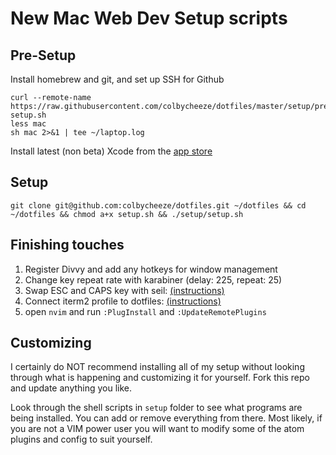 # New Mac Web Dev Setup scripts

## Pre-Setup
Install homebrew and git, and set up SSH for Github
```
curl --remote-name https://raw.githubusercontent.com/colbycheeze/dotfiles/master/setup/pre-setup.sh
less mac
sh mac 2>&1 | tee ~/laptop.log
```
Install latest (non beta) Xcode from the [app store](https://developer.apple.com/xcode/downloads/)

## Setup
   `git clone git@github.com:colbycheeze/dotfiles.git ~/dotfiles && cd ~/dotfiles && chmod a+x setup.sh && ./setup/setup.sh`

## Finishing touches
  1. Register Divvy and add any hotkeys for window management
  1. Change key repeat rate with karabiner (delay: 225, repeat: 25)
  1. Swap ESC and CAPS key with seil: [(instructions)](http://stackoverflow.com/a/8437594)
  1. Connect iterm2 profile to dotfiles: [(instructions)](http://stackoverflow.com/a/25122646/4298624)
  1. open `nvim` and run `:PlugInstall` and `:UpdateRemotePlugins`

## Customizing
I certainly do NOT recommend installing all of my setup without looking through what is happening and customizing it for yourself. Fork this repo and update anything you like.

Look through the shell scripts  in `setup` folder to see what programs are being installed. You can add or remove everything from there. Most likely, if you are not a VIM power user you will want to modify some of the atom plugins and config to suit yourself.
